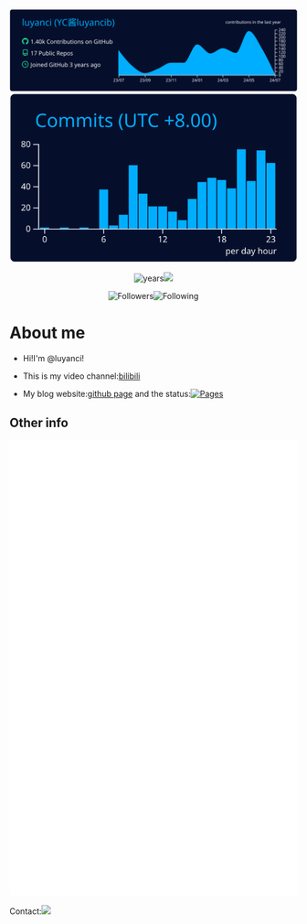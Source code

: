 ![](https://raw.githubusercontent.com/luyanci/luyanci/main/profile-summary-card-output/algolia/0-profile-details.svg)
![](https://raw.githubusercontent.com/luyanci/luyanci/main/profile-summary-card-output/algolia/4-productive-time.svg)
<div align="center">

![years](https://badges.pufler.dev/years/luyanci)![](https://badges.pufler.dev/repos/luyanci)

![Followers](https://bilistats.lonelyion.com/followers?uid=282873551)![Following](https://bilistats.lonelyion.com/following?uid=282873551)


</div>

# About me
- Hi!I'm @luyanci!

- This is my video channel:[bilibili](https://space.bilibili.com/282873551)
- My blog website:[github page](https://luyanci.github.io) and the status:[![Pages](https://github.com/luyanci/luyanci.github.io/actions/workflows/pages.yml/badge.svg)](https://github.com/luyanci/luyanci.github.io/actions/workflows/pages.yml)
## Other info
<div align="center">

![card](https://github.com/luyanci/netease-music-card-fixed/blob/main/card.svg)

</div>

Contact:![](https://img.shields.io/badge/Tencent_QQ-EB1923?style=for-the-badge&logo=TencentQQ&logoColor=white)





<!---
luyanci/luyanci is a ✨ special ✨ repository because its `README.md` (this file) appears on your GitHub profile.
You can click the Preview link to take a look at your changes.
--->
